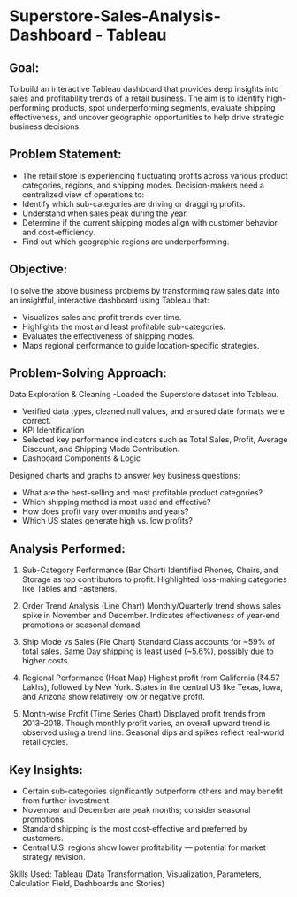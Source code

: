 #                                   Superstore-Sales-Analysis-Dashboard - Tableau


## Goal:
To build an interactive Tableau dashboard that provides deep insights into sales and profitability trends of a retail business. The aim is to identify high-performing products, spot underperforming segments, evaluate shipping effectiveness, and uncover geographic opportunities to help drive strategic business decisions.

## Problem Statement:
- The retail store is experiencing fluctuating profits across various product categories, regions, and shipping modes. Decision-makers need a centralized view of operations to:
- Identify which sub-categories are driving or dragging profits.
- Understand when sales peak during the year.
- Determine if the current shipping modes align with customer behavior and cost-efficiency.
- Find out which geographic regions are underperforming.

## Objective:
To solve the above business problems by transforming raw sales data into an insightful, interactive dashboard using Tableau that:
- Visualizes sales and profit trends over time.
- Highlights the most and least profitable sub-categories.
- Evaluates the effectiveness of shipping modes.
- Maps regional performance to guide location-specific strategies.

## Problem-Solving Approach:
Data Exploration & Cleaning
-Loaded the Superstore dataset into Tableau.
- Verified data types, cleaned null values, and ensured date formats were correct.
- KPI Identification
- Selected key performance indicators such as Total Sales, Profit, Average Discount, and Shipping Mode Contribution.
- Dashboard Components & Logic

Designed charts and graphs to answer key business questions:
- What are the best-selling and most profitable product categories?
- Which shipping method is most used and effective?
- How does profit vary over months and years?
- Which US states generate high vs. low profits?

## Analysis Performed:
1. Sub-Category Performance (Bar Chart)
Identified Phones, Chairs, and Storage as top contributors to profit.
Highlighted loss-making categories like Tables and Fasteners.

2. Order Trend Analysis (Line Chart)
Monthly/Quarterly trend shows sales spike in November and December.
Indicates effectiveness of year-end promotions or seasonal demand.

3. Ship Mode vs Sales (Pie Chart)
Standard Class accounts for ~59% of total sales.
Same Day shipping is least used (~5.6%), possibly due to higher costs.

4. Regional Performance (Heat Map)
Highest profit from California (₹4.57 Lakhs), followed by New York.
States in the central US like Texas, Iowa, and Arizona show relatively low or negative profit.

5. Month-wise Profit (Time Series Chart)
Displayed profit trends from 2013–2018.
Though monthly profit varies, an overall upward trend is observed using a trend line.
Seasonal dips and spikes reflect real-world retail cycles.

## Key Insights:
- Certain sub-categories significantly outperform others and may benefit from further investment.
- November and December are peak months; consider seasonal promotions.
- Standard shipping is the most cost-effective and preferred by customers.
- Central U.S. regions show lower profitability — potential for market strategy revision.

Skills Used: Tableau (Data Transformation, Visualization, Parameters, Calculation Field, Dashboards and Stories)

